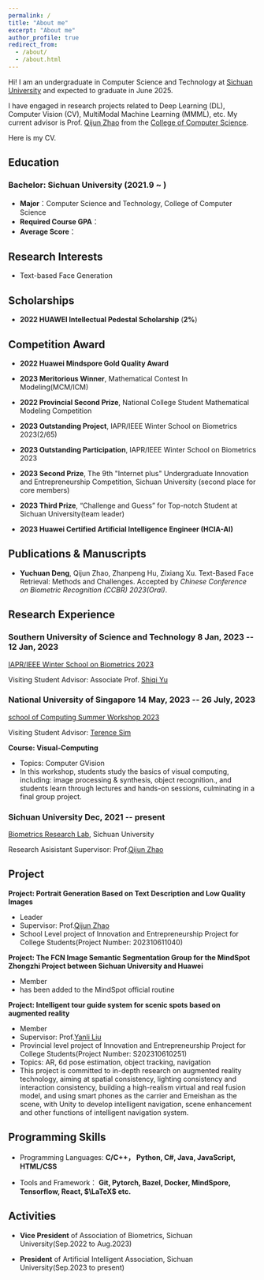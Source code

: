 ```yaml
---
permalink: /
title: "About me"
excerpt: "About me"
author_profile: true
redirect_from: 
  - /about/
  - /about.html
---
```


Hi! I am an undergraduate in Computer Science and Technology at [Sichuan University](https://www.scu.edu.cn/) and expected to graduate in June 2025.

I have engaged in research projects related to Deep Learning (DL), Computer Vision (CV), MultiModal Machine Learning (MMML), etc. My current advisor is Prof. [Qijun Zhao](http://www.scubrl.org/qjzhao) from the [College of Computer Science](https://cs.scu.edu.cn/). 

Here is my CV.

## Education

### Bachelor: Sichuan University (2021.9 ~ )

- **Major**：Computer Science and Technology, College of Computer Science
- **Required Course GPA**：
- **Average Score**：



## Research Interests

- Text-based Face Generation



## Scholarships

- **2022  HUAWEI Intellectual Pedestal Scholarship** (**2%**)



## Competition Award
- **2022  Huawei Mindspore Gold Quality Award**

- **2023  Meritorious Winner**, Mathematical Contest In Modeling(MCM/ICM)

- **2022 Provincial Second Prize**, National College Student Mathematical Modeling Competition 

- **2023 Outstanding Project**, IAPR/IEEE Winter School on Biometrics 2023(2/65)

- **2023 Outstanding Participation**, IAPR/IEEE Winter School on Biometrics 2023

- **2023  Second Prize**, The 9th "Internet plus" Undergraduate Innovation and Entrepreneurship Competition, Sichuan University (second place for core members)

- **2023  Third Prize**,  “Challenge and Guess” for Top-notch Student at Sichuan University(team leader)

- **2023 Huawei Certified Artificial Intelligence Engineer (HCIA-AI)**



## Publications & Manuscripts

- **Yuchuan Deng**, Qijun Zhao, Zhanpeng Hu, Zixiang Xu. Text-Based Face Retrieval: Methods and Challenges. Accepted by *Chinese Conference on Biometric Recognition (CCBR) 2023(Oral)*.



## Research Experience
### Southern University of Science and Technology     8 Jan, 2023 -- 12 Jan, 2023

[IAPR/IEEE Winter School on Biometrics 2023](https://www.comp.hkbu.edu.hk/wsb2023/index.php)

Visiting Student                                                                                                                                      Advisor: Associate Prof. [Shiqi Yu](https://www.sustech.edu.cn/zh/faculties/yushiqi.html)

### National University of Singapore                  14 May, 2023 -- 26 July, 2023

[school of Computing Summer Workshop 2023](https://sws.comp.nus.edu.sg/Home.html)

Visiting Student                                                                                                                                   Advisor: [Terence Sim](https://www.comp.nus.edu.sg/cs/people/tsim/)

**Course: Visual-Computing**

- Topics: Computer GVision
- In this workshop, students study the basics of visual computing, including: image processing & synthesis, object recognition., and students learn through lectures and hands-on sessions, culminating in a final group project. 



### Sichuan University                                                           Dec, 2021 -- present 

[Biometrics Research Lab](http://scubrl.org/index), Sichuan University

Research Asisistant                                                                                                          Supervisor: Prof.[Qijun Zhao](http://www.scubrl.org/qjzhao) 



## Project
**Project: Portrait Generation Based on Text Description and Low Quality Images**

- Leader
- Supervisor: Prof.[Qijun Zhao](http://www.scubrl.org/qjzhao) 
- School Level project of Innovation and Entrepreneurship Project for College Students(Project Number: 202310611040)

**Project: The FCN Image Semantic Segmentation Group for the MindSpot Zhongzhi Project between Sichuan University and Huawei**

- Member 
- has been added to the MindSpot official routine

**Project: Intelligent tour guide system for scenic spots based on augmented reality**

- Member
- Supervisor: Prof.[Yanli Liu](http://vs.scu.edu.cn/info/1062/1357.htm)
- Provincial level project of Innovation and Entrepreneurship Project for College Students(Project Number: S202310610251)
- Topics: AR, 6d pose estimation, object tracking, navigation
- This project is committed to in-depth research on augmented reality technology, aiming at spatial consistency, lighting consistency and interaction consistency, building a high-realism virtual and real fusion model, and using smart phones as the carrier and Emeishan as the scene, with Unity to develop intelligent navigation, scene enhancement and other functions of intelligent navigation system.



## Programming Skills

- Programming Languages: **C/C++， Python,  C\#, Java, JavaScript, HTML/CSS**

- Tools and Framework： **Git, Pytorch, Bazel, Docker, MindSpore, Tensorflow, React, $\LaTeX$ etc.**



## Activities


- **Vice President** of Association of Biometrics, Sichuan University(Sep.2022 to Aug.2023)

- **President** of Artificial Intelligent Association, Sichuan University(Sep.2023 to present)
